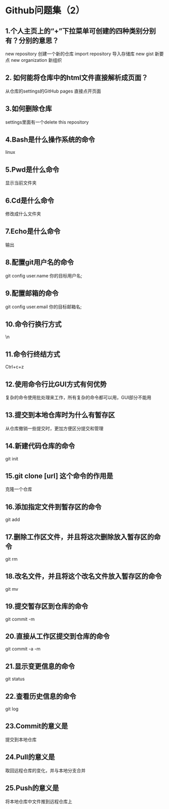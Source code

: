 # Github问题集（2）
## 1.个人主页上的“+”下拉菜单可创建的四种类别分别有？分别的意思？
new repository       创建一个新的仓库
import repository    导入存储库
new gist             新要点
new organization     新组织
## 2. 如何能将仓库中的html文件直接解析成页面？
从仓库的settings的GitHub pages 直接点开页面
## 3.如何删除仓库
settings里面有一个delete this repository
## 4.Bash是什么操作系统的命令
linux
## 5.Pwd是什么命令
显示当前文件夹
## 6.Cd是什么命令
修改成什么文件夹
## 7.Echo是什么命令
输出
## 8.配置git用户名的命令
git config user.name 你的目标用户名;
## 9.配置邮箱的命令
git config user.email 你的目标邮箱名;
## 10.命令行换行方式
\n
## 11.命令行终结方式
Ctrl+c+z
## 12.使用命令行比GUI方式有何优势
复杂的命令使用批处理来工作，所有复杂的命令都可以用，GUI部分不能用
## 13.提交到本地仓库时为什么有暂存区
从仓库撤销一些提交时，更加方便区分提交和管理
## 14.新建代码仓库的命令
git init
## 15.git clone [url] 这个命令的作用是
克隆一个仓库
## 16.添加指定文件到暂存区的命令
git add
## 17.删除工作区文件，并且将这次删除放入暂存区的命令
git rm 
## 18.改名文件，并且将这个改名文件放入暂存区的命令
git mv
## 19.提交暂存区到仓库的命令
git commit -m
## 20.直接从工作区提交到仓库的命令
git commit -a -m
## 21.显示变更信息的命令
git status
## 22.查看历史信息的命令
git log
## 23.Commit的意义是
提交到本地仓库
## 24.Pull的意义是
取回远程仓库的变化，并与本地分支合并
## 25.Push的意义是
将本地仓库中文件推到远程仓库上

